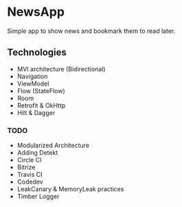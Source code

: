 # NewsApp
Simple app to show news and bookmark them to read later.

## Technologies
- MVI architecture (Bidirectional)
- Navigation
- ViewModel
- Flow (StateFlow)
- Room
- Retrofit & OkHttp
- Hilt & Dagger

### TODO
- Modularized Architecture
- Adding Detekt
- Circle CI
- Bitrize
- Travis CI
- Codedev
- LeakCanary & MemoryLeak practices
- Timber Logger



